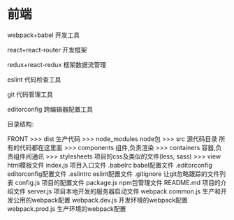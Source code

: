 # 前端

webpack+babel 开发工具

react+react-router 开发框架

redux+react-redux 框架数据流管理

eslint 代码检查工具

git 代码管理工具

editorconfig 跨编辑器配置工具

目录结构:

FRONT >>> dist 生产代码
      >>> node_modules node包
      >>> src 源代码目录 所有的代码都在这里面
          >>> components 组件,负责渲染
          >>> containers 容器,负责组件间通讯
          >>> stylesheets 项目的css及类似的文件(less, sass)
          >>> view html模板文件
          index.js 项目入口文件
      .babelrc babel配置文件
      .editorconfig editorconfig配置文件
      .eslintrc eslint配置文件
      .gitignore 让git忽略跟踪的文件列表
      config.js 项目的配置文件
      package.js npm包管理文件
      README.md 项目的介绍文件
      server.js 项目本地开发的服务器启动文件
      webpack.common.js 生产和开发公用的webpack配置
      webpack.dev.js 开发环境的webpack配置
      webpack.prod.js 生产环境的webpack配置
